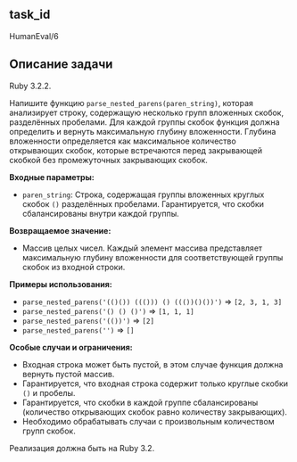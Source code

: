 ## task_id
HumanEval/6

## Описание задачи
Ruby 3.2.2.

Напишите функцию `parse_nested_parens(paren_string)`, которая анализирует строку, содержащую несколько групп вложенных скобок, разделённых пробелами.  Для каждой группы скобок функция должна определить и вернуть максимальную глубину вложенности.  Глубина вложенности определяется как максимальное количество открывающих скобок, которые встречаются перед закрывающей скобкой без промежуточных закрывающих скобок.

**Входные параметры:**

* `paren_string`: Строка, содержащая группы вложенных круглых скобок `()` разделённых пробелами.  Гарантируется, что скобки сбалансированы внутри каждой группы.


**Возвращаемое значение:**

* Массив целых чисел. Каждый элемент массива представляет максимальную глубину вложенности для соответствующей группы скобок из входной строки.


**Примеры использования:**

* `parse_nested_parens('(()()) ((())) () ((())()())')`  =>  `[2, 3, 1, 3]`
* `parse_nested_parens('() () ()')` => `[1, 1, 1]`
* `parse_nested_parens('(())')` => `[2]`
* `parse_nested_parens('')` => `[]`


**Особые случаи и ограничения:**

* Входная строка может быть пустой, в этом случае функция должна вернуть пустой массив.
* Гарантируется, что входная строка содержит только круглые скобки `()` и пробелы.
* Гарантируется, что скобки в каждой группе сбалансированы (количество открывающих скобок равно количеству закрывающих).
* Необходимо обрабатывать случаи с произвольным количеством групп скобок.


Реализация должна быть на Ruby 3.2.

